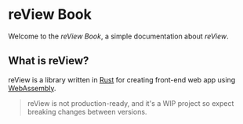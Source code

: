 # reView Book

Welcome to the *reView Book*, a simple documentation about *reView*.

## What is reView?
reView is a library written in [Rust](https://www.rust-lang.org/) for creating front-end web app using [WebAssembly](https://webassembly.org/).

> reView is not production-ready, and it's a WIP project so expect breaking changes between versions.

